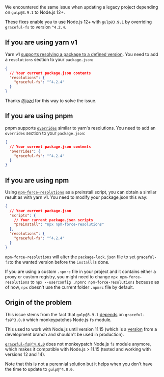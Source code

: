 We encountered the same issue when updating a legacy project depending on `gulp@3.9.1` to Node.js 12+.

These fixes enable you to use Node.js 12+ with `gulp@3.9.1` by overriding `graceful-fs` to version `^4.2.4`.

## If you are using yarn v1

Yarn v1 [supports resolving a package to a defined version][2].
You need to add a `resolutions` section to your `package.json`:

```json
{
  // Your current package.json contents
  "resolutions": {
    "graceful-fs": "^4.2.4"
  }
}
```

Thanks [@jazd][3] for this way to solve the issue.

## If you are using pnpm

pnpm supports [`overrides`][8] similar to yarn's resolutions.
You need to add an `overrides` section to your `package.json`:

```json
{
  // Your current package.json contents
  "overrides": {
    "graceful-fs": "^4.2.4"
  }
}
```

## If you are using npm

Using [`npm-force-resolutions`][4] as a preinstall script, you can obtain a similar result as with yarn v1. You need to modify your package.json this way:

```json
{
  // Your current package.json
  "scripts": {
    // Your current package.json scripts
    "preinstall": "npx npm-force-resolutions"
  },
  "resolutions": {
    "graceful-fs": "^4.2.4"
  }
}
```

`npm-force-resolutions` will alter the `package-lock.json` file to set `graceful-fs`to the wanted version before the `install` is done.

If you are using a custom `.npmrc` file in your project and it contains either a proxy or custom registry, you might need to change `npx npm-force-resolutions` to `npx --userconfig .npmrc npm-force-resolutions` because as of now, `npx` doesn't use the current folder `.npmrc` file by default.

## Origin of the problem

This issue stems from the fact that `gulp@3.9.1` [depends][5] on `graceful-fs@^3.0.0` which monkeypatches Node.js `fs` module.

This used to work with Node.js until version 11.15 (which is a [version][6] from a development branch and shouldn't be used in production).

[`graceful-fs@^4.0.0`][7] does not monkeypatch Node.js `fs` module anymore, which makes it compatible with Node.js > 11.15 (tested and working with versions 12 and 14).

Note that this is not a perennial solution but it helps when you don't have the time to update to `gulp@^4.0.0`.

[1]: https://docs.npmjs.com/files/shrinkwrap.json
[2]: https://classic.yarnpkg.com/en/docs/selective-version-resolutions/
[3]: https://stackoverflow.com/users/1650473/jazd
[4]: https://github.com/rogeriochaves/npm-force-resolutions
[5]: https://github.com/gulpjs/gulp/blob/v3.9.1/package.json#L47
[6]: https://nodejs.org/en/about/releases/
[7]: https://github.com/isaacs/node-graceful-fs#v4
[8]: https://pnpm.io/package_json#overrides
